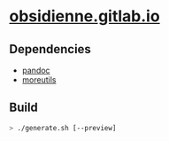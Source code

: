 # [obsidienne.gitlab.io](https://obsidienne.gitlab.io)

## Dependencies

* [pandoc](https://pandoc.org)
* [moreutils](https://joeyh.name/code/moreutils)

## Build

~~~sh
> ./generate.sh [--preview]
~~~
